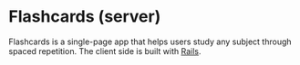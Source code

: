 # Flashcards (server)

Flashcards is a single-page app that helps users study any subject through spaced repetition. The client side is built with [Rails](http://rubyonrails.org/).
